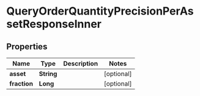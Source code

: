 

# QueryOrderQuantityPrecisionPerAssetResponseInner


## Properties

| Name | Type | Description | Notes |
|------------ | ------------- | ------------- | -------------|
|**asset** | **String** |  |  [optional] |
|**fraction** | **Long** |  |  [optional] |



